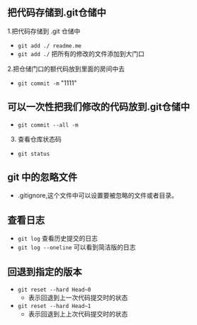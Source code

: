 ## 把代码存储到.git仓储中
1.把代码存储到 .git 仓储中
  + `git add ./ readme.me`
  + `git add ./` 把所有的修改的文件添加到大门口
  
2.把仓储门口的额代码放到里面的房间中去
  + `git commit -m` "1111"
 
## 可以一次性把我们修改的代码放到.git仓储中
  + `git commit --all -m`

3. 查看仓库状态码
  + `git status`

## git 中的忽略文件
- .gitignore,这个文件中可以设置要被忽略的文件或者目录。

## 查看日志 
- `git log` 查看历史提交的日志
- `git log --oneline` 可以看到简洁版的日志 

##  回退到指定的版本
- `git reset --hard Head~0`
  + 表示回退到上一次代码提交时的状态
- `git reset --hard Head~1`
  + 表示回退到上上次代码提交时的状态